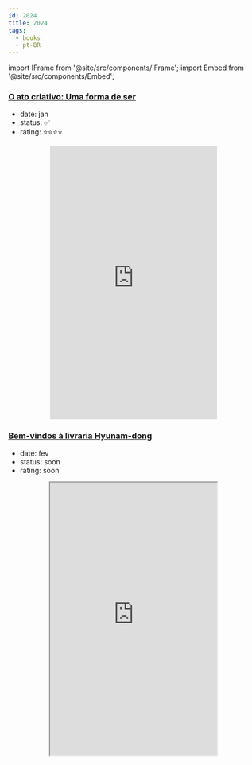 ```yaml
---
id: 2024
title: 2024
tags:
  - books
  - pt-BR
---
```


import IFrame from '@site/src/components/IFrame';
import Embed from '@site/src/components/Embed';

### [O ato criativo: Uma forma de ser](https://www.amazon.com.br/ato-criativo-Uma-forma-ser/dp/6555646748)

- date: jan
- status: ✅
- rating: ⭐⭐⭐⭐

<p align="center">
<IFrame sandbox="allow-scripts allow-same-origin allow-popups" width="336" height="550" frameborder="0" allowfullscreen src="https://ler.amazon.com.br/kp/card?asin=B0C8BF2GL6&preview=inline&linkCode=kpe&ref_=cm_sw_r_kb_dp_Q22CKX9QQ1TD6YVAYD6V" ></IFrame>
</p>

### [Bem-vindos à livraria Hyunam-dong](https://www.amazon.com.br/ato-criativo-Uma-forma-ser/dp/6555646748)

- date: fev
- status: soon
- rating: soon

<p align="center">
<IFrame sandbox="allow-scripts allow-same-origin allow-popups" width="336" height="550" frameborder="10" allowfullscreen src="https://ler.amazon.com.br/kp/card?asin=B0CCSJFPM1&preview=inline&linkCode=kpe&ref_=cm_sw_r_kb_dp_CCKV1HJG9CWXYZFV4AB7" ></IFrame>
</p>